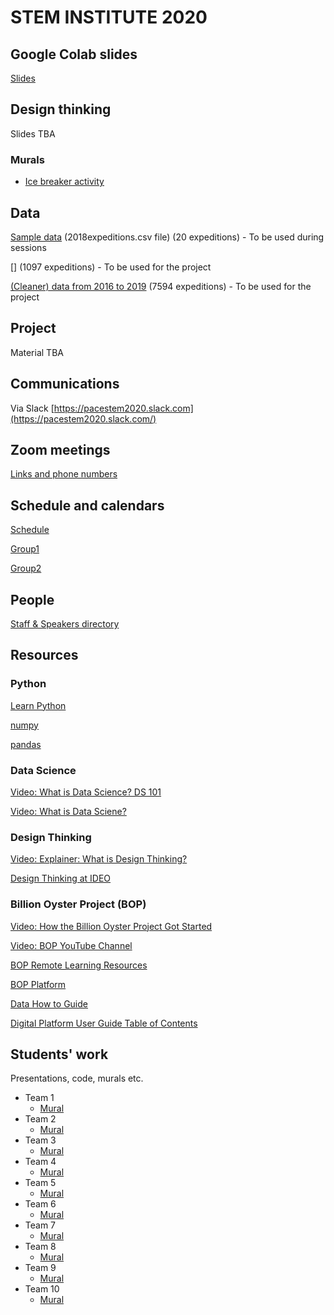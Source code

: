 # STEM INSTITUTE 2020

## Google Colab slides

[Slides](https://drive.google.com/file/d/1WQQcuEWbzwe_rlfRMxnfXoWI4e2QwSNf/view?usp=sharing)

## Design thinking

Slides TBA

### Murals
  - [Ice breaker activity](https://bit.ly/ssi-icebreaker)

## Data

[Sample data](http://bit.ly/STEM-2019-Sample_Data) (2018expeditions.csv file) (20 expeditions) - To be used during sessions

[] (1097 expeditions) - To be used for the project 

[(Cleaner) data from 2016 to 2019](https://drive.google.com/file/d/1GwmspLZM-6TLKmAkZnlLrijFnzqdU5iM/view?usp=sharing) (7594 expeditions) - To be used for the project

## Project

Material TBA

## Communications

Via Slack [https://pacestem2020.slack.com](https://pacestem2020.slack.com/)

## Zoom meetings

[Links and phone numbers](https://docs.google.com/document/d/1eay-ZTriag5_9eLN7JiN3pPJ1GByskYk6yvFqJDUXLo/edit?usp=sharing)

## Schedule and calendars

[Schedule](https://docs.google.com/spreadsheets/d/10nu_X2nyMZvkJmXlpC4EaiY0ERrU4NtaYizOmxXL4K8/edit?usp=sharing)

[Group1](https://calendar.google.com/calendar?cid=Z284cjJ2Z2JtdG5nMWkxM3E2NDBmMWViYmdAZ3JvdXAuY2FsZW5kYXIuZ29vZ2xlLmNvbQ)

[Group2](https://calendar.google.com/calendar?cid=a2U2azQycHA3OWxna2FrMHA5aGc1dnNuNm9AZ3JvdXAuY2FsZW5kYXIuZ29vZ2xlLmNvbQ)

## People 

[Staff & Speakers directory](https://docs.google.com/presentation/d/1Dd6SP18gxQ_ah0ryxrrEfqT_bKgAaz3wzwACqVK81sk/edit?usp=sharing)

## Resources

### Python

[Learn Python](https://www.learnpython.org)

[numpy](https://www.learnpython.org/en/Numpy_Arrays)

[pandas](https://www.learnpython.org/en/Pandas_Basics)

### Data Science

[Video: What is Data Science? DS 101](https://www.youtube.com/watch?v=z1kPKBdYks4)

[Video: What is Data Sciene?](https://youtu.be/X3paOmcrTjQ)

### Design Thinking

[Video: Explainer: What is Design Thinking?](https://www.youtube.com/watch?v=_WI3B54m6SU)

[Design Thinking at IDEO](https://www.ideou.com/pages/design-thinking)

### Billion Oyster Project (BOP)

[Video: How the Billion Oyster Project Got Started](https://youtu.be/bIre6IK1YxQ)

[Video: BOP YouTube Channel](https://www.youtube.com/channel/UCu51XPII7JI7ANH_1xklViA)

[BOP Remote Learning Resources](https://www.billionoysterproject.org/remote-learning)

[BOP Platform](https://platform.bop.nyc/expeditions/data)

[Data How to Guide](https://github.com/BillionOysterProject/docs/wiki/Data-How-To-Guide)

[Digital Platform User Guide Table of Contents](https://github.com/BillionOysterProject/docs/wiki/Digital-Platform-User-Guide-Table-of-Contents)

## Students' work

Presentations, code, murals etc.

* Team 1
  * [Mural](https://bit.ly/ssi-team1-m)
* Team 2
  * [Mural](https://bit.ly/ssi-team2-m)
* Team 3
  * [Mural](https://bit.ly/ssi-team3-m)
* Team 4
  * [Mural](https://bit.ly/ssi-team4-m)
* Team 5
  * [Mural](https://bit.ly/ssi-team5-m)
* Team 6
  * [Mural](https://bit.ly/ssi-team6-m)
* Team 7
  * [Mural](https://bit.ly/ssi-team7-m)
* Team 8
  * [Mural](https://bit.ly/ssi-team8-m)
* Team 9
  * [Mural](https://bit.ly/ssi-team9-m)
* Team 10
  * [Mural](https://bit.ly/ssi-team10-m)
